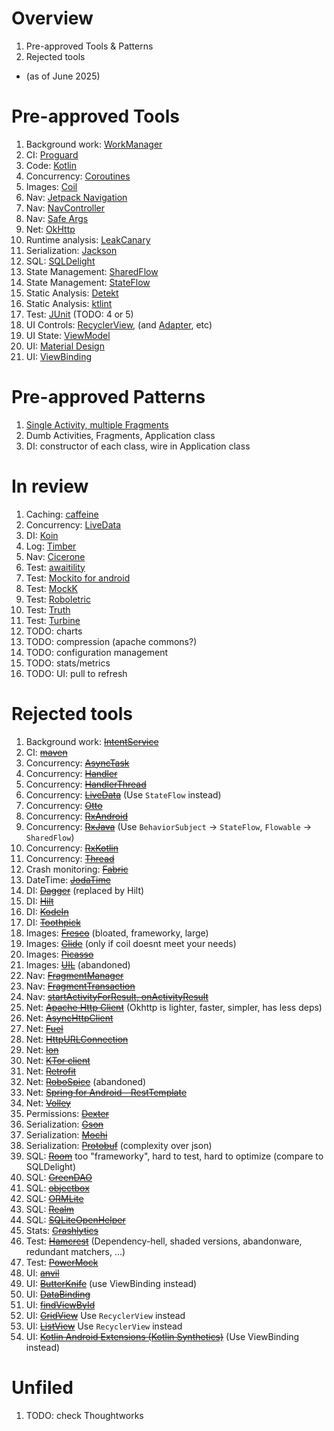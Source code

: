 # Overview
1. Pre-approved Tools & Patterns
1. Rejected tools
- (as of June 2025)


# Pre-approved Tools
1. Background work: [WorkManager](https://developer.android.com/develop/background-work/background-tasks/persistent/getting-started)
1. CI: [Proguard](https://developer.android.com/topic/performance/app-optimization/enable-app-optimization)
1. Code: [Kotlin](https://kotlinlang.org/)
1. Concurrency: [Coroutines](https://kotlinlang.org/docs/coroutines-overview.html)
1. Images: [Coil](https://coil-kt.github.io/coil/)
1. Nav: [Jetpack Navigation](https://developer.android.com/guide/navigation)
1. Nav: [NavController](https://developer.android.com/guide/navigation/navcontroller)
1. Nav: [Safe Args](https://developer.android.com/guide/navigation/use-graph/safe-args)
1. Net: [OkHttp](https://square.github.io/okhttp/)
1. Runtime analysis: [LeakCanary](https://square.github.io/leakcanary/)
1. Serialization: [Jackson](https://github.com/FasterXML/jackson)
1. SQL: [SQLDelight](https://github.com/sqldelight/sqldelight)
1. State Management: [SharedFlow](https://kotlinlang.org/api/kotlinx.coroutines/kotlinx-coroutines-core/kotlinx.coroutines.flow/-shared-flow/)
1. State Management: [StateFlow](https://kotlinlang.org/api/kotlinx.coroutines/kotlinx-coroutines-core/kotlinx.coroutines.flow/-state-flow/)
1. Static Analysis: [Detekt](https://github.com/detekt/detekt)
1. Static Analysis: [ktlint](https://github.com/pinterest/ktlint)
1. Test: [JUnit](TODO) (TODO: 4 or 5)
1. UI Controls: [RecyclerView](https://developer.android.com/develop/ui/views/layout/recyclerview), (and [Adapter](https://developer.android.com/reference/androidx/recyclerview/widget/RecyclerView.Adapter), etc)
1. UI State: [ViewModel](https://developer.android.com/topic/libraries/architecture/viewmodel)
1. UI: [Material Design](https://developer.android.com/develop/ui/views/theming/look-and-feel)
1. UI: [ViewBinding](https://developer.android.com/topic/libraries/view-binding)


# Pre-approved Patterns
1. [Single Activity, multiple Fragments](https://developer.android.com/guide/fragments/communicate)
1. Dumb Activities, Fragments, Application class
1. DI: constructor of each class, wire in Application class


# In review
1. Caching: [caffeine](TODO)
1. Concurrency: [LiveData](TODO)
1. DI: [Koin](https://insert-koin.io/docs/setup/koin)
1. Log: [Timber](https://github.com/JakeWharton/timber)
1. Nav: [Cicerone](https://github.com/terrakok/Cicerone)
1. Test: [awaitility](https://github.com/awaitility/awaitility)
1. Test: [Mockito for android](TODO)
1. Test: [MockK](https://mockk.io/ANDROID.html)
1. Test: [Roboletric](TODO)
1. Test: [Truth](https://truth.dev/)
1. Test: [Turbine](https://github.com/cashapp/turbine)
1. TODO: charts
1. TODO: compression (apache commons?)
1. TODO: configuration management
1. TODO: stats/metrics
1. TODO: UI: pull to refresh


# Rejected tools
1. Background work: ~~[IntentService](https://developer.android.com/reference/android/app/IntentService)~~
1. CI: ~~[maven](https://maven.apache.org/)~~
1. Concurrency: ~~[AsyncTask](https://developer.android.com/reference/android/os/AsyncTask)~~
1. Concurrency: ~~[Handler](https://developer.android.com/reference/android/os/Handler)~~
1. Concurrency: ~~[HandlerThread](https://developer.android.com/reference/android/os/HandlerThread)~~
1. Concurrency: ~~[LiveData](https://developer.android.com/topic/libraries/architecture/livedata)~~ (Use `StateFlow` instead)
1. Concurrency: ~~[Otto](https://square.github.io/otto/)~~
1. Concurrency: ~~[RxAndroid](https://github.com/ReactiveX/RxAndroid)~~
1. Concurrency: ~~[RxJava](https://github.com/ReactiveX/RxJava)~~ (Use `BehaviorSubject` -> `StateFlow`, `Flowable` -> `SharedFlow`)
1. Concurrency: ~~[RxKotlin](https://github.com/ReactiveX/RxKotlin)~~
1. Concurrency: ~~[Thread](https://developer.android.com/reference/java/lang/Thread)~~
1. Crash monitoring: ~~[Fabric](https://firebase.google.com/docs/reference/android/io/fabric/sdk/android/fabric/Fabric)~~
1. DateTime: ~~[JodaTime](https://www.joda.org/joda-time/)~~
1. DI: ~~[Dagger](https://developer.android.com/training/dependency-injection/dagger-android)~~ (replaced by Hilt)
1. DI: ~~[Hilt](https://developer.android.com/training/dependency-injection/hilt-android)~~
1. DI: ~~[KodeIn](https://github.com/kosi-libs/Kodein)~~
1. DI: ~~[Toothpick](https://github.com/stephanenicolas/toothpick)~~
1. Images: ~~[Fresco](https://frescolib.org/)~~ (bloated, frameworky, large)
1. Images: ~~[Glide](https://github.com/bumptech/glide)~~ (only if coil doesnt meet your needs)
1. Images: ~~[Picasso](https://square.github.io/picasso/)~~
1. Images: ~~[UIL](https://github.com/nostra13/Android-Universal-Image-Loader)~~ (abandoned)
1. Nav: ~~[FragmentManager](https://developer.android.com/guide/fragments/fragmentmanager#using)~~
1. Nav: ~~[FragmentTransaction](https://developer.android.com/reference/androidx/fragment/app/FragmentTransaction.html)~~
1. Nav: ~~[startActivityForResult, onActivityResult](https://developer.android.com/training/basics/intents/result)~~
1. Net: ~~[Apache Http Client](https://hc.apache.org/httpcomponents-client-4.5.x/index.html)~~ (Okhttp is lighter, faster, simpler, has less deps)
1. Net: ~~[AsyncHttpClient](https://github.com/android-async-http/android-async-http)~~
1. Net: ~~[Fuel](https://github.com/kittinunf/fuel)~~
1. Net: ~~[HttpURLConnection ](https://developer.android.com/reference/java/net/HttpURLConnection)~~
1. Net: ~~[Ion](https://github.com/koush/ion)~~
1. Net: ~~[KTor client](https://ktor.io/docs/client-engines.html)~~
1. Net: ~~[Retrofit](https://square.github.io/retrofit/)~~
1. Net: ~~[RoboSpice](https://github.com/stephanenicolas/robospice)~~ (abandoned)
1. Net: ~~[Spring for Android - RestTemplate](TODO)~~
1. Net: ~~[Volley](https://google.github.io/volley/)~~
1. Permissions: ~~[Dexter](https://github.com/Karumi/Dexter)~~
1. Serialization: ~~[Gson](https://github.com/google/gson)~~
1. Serialization: ~~[Mochi](https://github.com/square/moshi)~~
1. Serialization: ~~[Protobuf](TODO)~~ (complexity over json)
1. SQL: ~~[Room](https://developer.android.com/training/data-storage/room)~~ too "frameworky", hard to test, hard to optimize (compare to SQLDelight)
1. SQL: ~~[GreenDAO](https://github.com/greenrobot/greenDAO)~~
1. SQL: ~~[objectbox](https://objectbox.io/)~~
1. SQL: ~~[ORMLite](https://ormlite.com/)~~
1. SQL: ~~[Realm](https://github.com/realm/realm-java)~~
1. SQL: ~~[SQLiteOpenHelper](https://developer.android.com/reference/android/database/sqlite/SQLiteOpenHelper)~~
1. Stats: ~~[Crashlytics](https://firebase.google.com/products/crashlytics)~~
1. Test: ~~[Hamcrest](https://hamcrest.org/JavaHamcrest/)~~ (Dependency-hell, shaded versions, abandonware, redundant matchers, ...)
1. Test: ~~[PowerMock](https://github.com/powermock/powermock)~~
1. UI: ~~[anvil](https://github.com/anvil-ui/anvil)~~
1. UI: ~~[ButterKnife](https://github.com/JakeWharton/butterknife)~~ (use ViewBinding instead)
1. UI: ~~[DataBinding](https://developer.android.com/topic/libraries/data-binding)~~
1. UI: ~~[findViewById](https://developer.android.com/reference/android/view/View#findViewById(int))~~
1. UI: ~~[GridView](https://developer.android.com/reference/android/widget/GridView)~~ Use `RecyclerView` instead
1. UI: ~~[ListView](https://developer.android.com/reference/android/widget/ListView)~~ Use `RecyclerView` instead
1. UI: ~~[Kotlin Android Extensions (Kotlin Synthetics)](https://developer.android.com/topic/libraries/view-binding/migration)~~ (Use ViewBinding instead)


# Unfiled
1. TODO: check Thoughtworks 